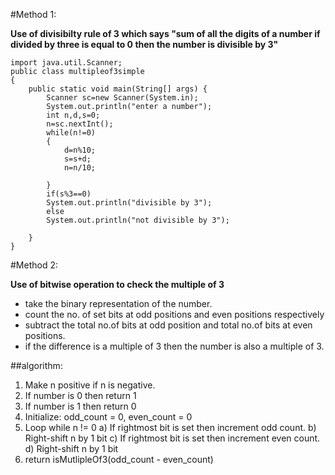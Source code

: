 #Method 1:

**Use of divisibilty rule of 3 which says "sum of all the digits of a number if divided by three is equal to 0 then the number is divisible by 3"**


```
import java.util.Scanner;
public class multipleof3simple
{
	public static void main(String[] args) {
	    Scanner sc=new Scanner(System.in);
		System.out.println("enter a number");
		int n,d,s=0;
		n=sc.nextInt();
		while(n!=0)
		{
		    d=n%10;
		    s=s+d;
		    n=n/10;
		    
		}
		if(s%3==0)
		System.out.println("divisible by 3");
		else
		System.out.println("not divisible by 3");
		
	}
}
```
#Method 2:

**Use of bitwise operation to check the multiple of 3**

- take the binary representation of the number.
- count the no. of set bits at odd positions and even positions respectively
- subtract the total  no.of bits at odd position and  total  no.of bits at even positions.
- if the difference is a multiple of 3 then the number is also a multiple of 3.

##algorithm:
1. Make n positive if n is negative.
2. If number is 0 then return 1
3. If number is 1 then return 0
4. Initialize: odd_count = 0, even_count = 0
5. Loop while n != 0
    a) If rightmost bit is set then increment odd count.
    b) Right-shift n by 1 bit
    c) If rightmost bit is set then increment even count.
    d) Right-shift n by 1 bit
6. return isMutlipleOf3(odd_count - even_count)